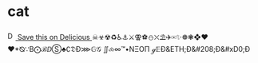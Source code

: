 cat
===
<a href="#" onclick="window.open('https://delicious.com/save?v=5&provider={your-company}&noui&jump=close&url='+encodeURIComponent(location.href)+'&title='+encodeURIComponent(document.title), 'delicious','toolbar=no,width=550,height=550'); return false;">
  <img src="https://delicious.com/img/logo.png" height="16" width="16" alt="Delicious"> Save this on Delicious
</a>
☠☣☢♻♿⚓⚔⚢⚽⛄⛌⛱✈✉✨❁❃❖❤♥*⦰∵Β⨀ℬⅅⓈ♣∁𝔇Đ⋙𝔾𝒢	∬⧝∞™•ΝΞΟΠ ℊ𝔼Ð&amp;ETH;Ð&amp;#208;Ð&amp;#xD0;Ð
